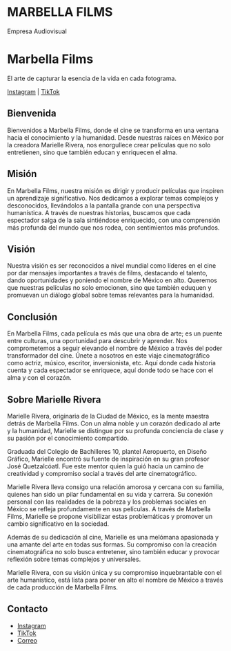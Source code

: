 # MARBELLA FILMS
Empresa Audiovisual
# Marbella Films

El arte de capturar la esencia de la vida en cada fotograma.

[Instagram](https://www.instagram.com/damnmaar?igsh=NXd1aWNrNno2Z2Fn) | [TikTok](https://www.tiktok.com/@damnmaar?lang=en&is_from_webapp=1&sender_device=mobile&sender_web_id=7374960696700241413)

## Bienvenida
Bienvenidos a Marbella Films, donde el cine se transforma en una ventana hacia el conocimiento y la humanidad. Desde nuestras raíces en México por la creadora Marielle Rivera, nos enorgullece crear películas que no solo entretienen, sino que también educan y enriquecen el alma.

## Misión 
En Marbella Films, nuestra misión es dirigir y producir películas que inspiren un aprendizaje significativo. Nos dedicamos a explorar temas complejos y desconocidos, llevándolos a la pantalla grande con una perspectiva humanística. A través de nuestras historias, buscamos que cada espectador salga de la sala sintiéndose enriquecido, con una comprensión más profunda del mundo que nos rodea, con sentimientos más profundos.

## Visión
Nuestra visión es ser reconocidos a nivel mundial como líderes en el cine por dar mensajes importantes a través de films, destacando el talento, dando oportunidades y poniendo el nombre de México en alto. Queremos que nuestras películas no solo emocionen, sino que también eduquen y promuevan un diálogo global sobre temas relevantes para la humanidad.

## Conclusión
En Marbella Films, cada película es más que una obra de arte; es un puente entre culturas, una oportunidad para descubrir y aprender. Nos comprometemos a seguir elevando el nombre de México a través del poder transformador del cine. Únete a nosotros en este viaje cinematográfico como actriz, músico, escritor, inversionista, etc. Aquí donde cada historia cuenta y cada espectador se enriquece, aquí donde todo se hace con el alma y con el corazón.

## Sobre Marielle Rivera
Marielle Rivera, originaria de la Ciudad de México, es la mente maestra detrás de Marbella Films. Con un alma noble y un corazón dedicado al arte y la humanidad, Marielle se distingue por su profunda conciencia de clase y su pasión por el conocimiento compartido.

Graduada del Colegio de Bachilleres 10, plantel Aeropuerto, en Diseño Gráfico, Marielle encontró su fuente de inspiración en su gran profesor José Quetzalcóatl. Fue este mentor quien la guió hacia un camino de creatividad y compromiso social a través del arte cinematográfico.

Marielle Rivera lleva consigo una relación amorosa y cercana con su familia, quienes han sido un pilar fundamental en su vida y carrera. Su conexión personal con las realidades de la pobreza y los problemas sociales en México se refleja profundamente en sus películas. A través de Marbella Films, Marielle se propone visibilizar estas problemáticas y promover un cambio significativo en la sociedad.

Además de su dedicación al cine, Marielle es una melómana apasionada y una amante del arte en todas sus formas. Su compromiso con la creación cinematográfica no solo busca entretener, sino también educar y provocar reflexión sobre temas complejos y universales.

Marielle Rivera, con su visión única y su compromiso inquebrantable con el arte humanístico, está lista para poner en alto el nombre de México a través de cada producción de Marbella Films.

## Contacto
- [Instagram](https://www.instagram.com/damnmaar?igsh=NXd1aWNrNno2Z2Fn)
- [TikTok](https://www.tiktok.com/@damnmaar?lang=en&is_from_webapp=1&sender_device=mobile&sender_web_id=7374960696700241413)
- [Correo](mailto:mariellerivera298@gmail.com)
